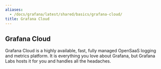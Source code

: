 ```yaml
---
aliases:
  - /docs/grafana/latest/shared/basics/grafana-cloud/
title: Grafana Cloud
---
```


## Grafana Cloud

Grafana Cloud is a highly available, fast, fully managed OpenSaaS logging and metrics platform. It is everything you love about Grafana, but Grafana Labs hosts it for you and handles all the headaches.
